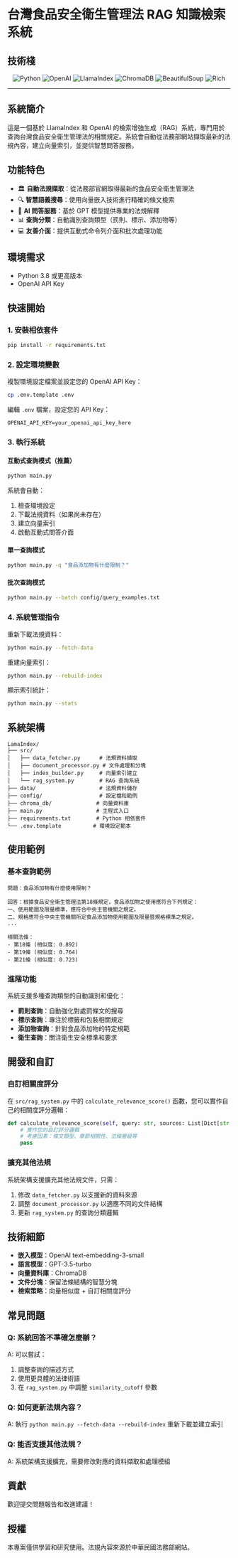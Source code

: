 # 台灣食品安全衛生管理法 RAG 知識檢索系統

## 技術棧

<div align="center">

![Python](https://img.shields.io/badge/python-3670A0?style=for-the-badge&logo=python&logoColor=ffdd54)
![OpenAI](https://img.shields.io/badge/OpenAI-412991?style=for-the-badge&logo=openai&logoColor=white)
![LlamaIndex](https://img.shields.io/badge/LlamaIndex-FF6B35?style=for-the-badge&logo=llama&logoColor=white)
![ChromaDB](https://img.shields.io/badge/ChromaDB-FF6B35?style=for-the-badge&logo=database&logoColor=white)
![BeautifulSoup](https://img.shields.io/badge/BeautifulSoup-3776AB?style=for-the-badge&logo=python&logoColor=white)
![Rich](https://img.shields.io/badge/Rich-000000?style=for-the-badge&logo=python&logoColor=white)

</div>

---

## 系統簡介

這是一個基於 LlamaIndex 和 OpenAI 的檢索增強生成（RAG）系統，專門用於查詢台灣食品安全衛生管理法的相關規定。系統會自動從法務部網站擷取最新的法規內容，建立向量索引，並提供智慧問答服務。

## 功能特色

- 🏛️ **自動法規擷取**：從法務部官網取得最新的食品安全衛生管理法
- 🔍 **智慧語義搜尋**：使用向量嵌入技術進行精確的條文檢索
- 🤖 **AI 問答服務**：基於 GPT 模型提供專業的法規解釋
- 📊 **查詢分類**：自動識別查詢類型（罰則、標示、添加物等）
- 💻 **友善介面**：提供互動式命令列介面和批次處理功能

## 環境需求

- Python 3.8 或更高版本
- OpenAI API Key

## 快速開始

### 1. 安裝相依套件

```bash
pip install -r requirements.txt
```

### 2. 設定環境變數

複製環境設定檔案並設定您的 OpenAI API Key：

```bash
cp .env.template .env
```

編輯 `.env` 檔案，設定您的 API Key：

```
OPENAI_API_KEY=your_openai_api_key_here
```

### 3. 執行系統

#### 互動式查詢模式（推薦）

```bash
python main.py
```

系統會自動：
1. 檢查環境設定
2. 下載法規資料（如果尚未存在）
3. 建立向量索引
4. 啟動互動式問答介面

#### 單一查詢模式

```bash
python main.py -q "食品添加物有什麼限制？"
```

#### 批次查詢模式

```bash
python main.py --batch config/query_examples.txt
```

### 4. 系統管理指令

重新下載法規資料：
```bash
python main.py --fetch-data
```

重建向量索引：
```bash
python main.py --rebuild-index
```

顯示索引統計：
```bash
python main.py --stats
```

## 系統架構

```
LamaIndex/
├── src/
│   ├── data_fetcher.py      # 法規資料擷取
│   ├── document_processor.py # 文件處理和分塊
│   ├── index_builder.py     # 向量索引建立
│   └── rag_system.py        # RAG 查詢系統
├── data/                    # 法規資料儲存
├── config/                  # 設定檔和範例
├── chroma_db/              # 向量資料庫
├── main.py                 # 主程式入口
├── requirements.txt        # Python 相依套件
└── .env.template          # 環境設定範本
```

## 使用範例

### 基本查詢範例

```
問題：食品添加物有什麼使用限制？

回答：根據食品安全衛生管理法第18條規定，食品添加物之使用應符合下列規定：
一、使用範圍及限量標準，應符合中央主管機關之規定。
二、規格應符合中央主管機關所定食品添加物使用範圍及限量暨規格標準之規定。
...

相關法條：
- 第18條 (相似度: 0.892)
- 第19條 (相似度: 0.764)
- 第21條 (相似度: 0.723)
```

### 進階功能

系統支援多種查詢類型的自動識別和優化：

- **罰則查詢**：自動強化對處罰條文的搜尋
- **標示查詢**：專注於標籤和包裝相關規定
- **添加物查詢**：針對食品添加物的特定規範
- **衛生查詢**：關注衛生安全標準和要求

## 開發和自訂

### 自訂相關度評分

在 `src/rag_system.py` 中的 `calculate_relevance_score()` 函數，您可以實作自己的相關度評分邏輯：

```python
def calculate_relevance_score(self, query: str, sources: List[Dict[str, Any]]) -> List[Dict[str, Any]]:
    # 實作您的自訂評分邏輯
    # 考慮因素：條文類型、章節相關性、法條層級等
    pass
```

### 擴充其他法規

系統架構支援擴充其他法規文件，只需：
1. 修改 `data_fetcher.py` 以支援新的資料來源
2. 調整 `document_processor.py` 以適應不同的文件結構
3. 更新 `rag_system.py` 的查詢分類邏輯

## 技術細節

- **嵌入模型**：OpenAI text-embedding-3-small
- **語言模型**：GPT-3.5-turbo
- **向量資料庫**：ChromaDB
- **文件分塊**：保留法條結構的智慧分塊
- **檢索策略**：向量相似度 + 自訂相關度評分

## 常見問題

### Q: 系統回答不準確怎麼辦？
A: 可以嘗試：
1. 調整查詢的描述方式
2. 使用更具體的法律術語
3. 在 `rag_system.py` 中調整 `similarity_cutoff` 參數

### Q: 如何更新法規內容？
A: 執行 `python main.py --fetch-data --rebuild-index` 重新下載並建立索引

### Q: 能否支援其他法規？
A: 系統架構支援擴充，需要修改對應的資料擷取和處理模組

## 貢獻

歡迎提交問題報告和改進建議！

## 授權

本專案僅供學習和研究使用。法規內容來源於中華民國法務部網站。